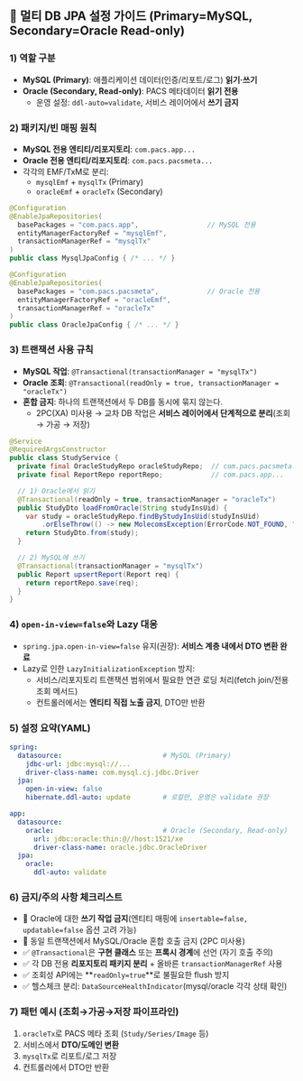## 🔧 멀티 DB JPA 설정 가이드 (Primary=MySQL, Secondary=Oracle Read-only)

### 1) 역할 구분
- **MySQL (Primary)**: 애플리케이션 데이터(인증/리포트/로그) **읽기·쓰기**
- **Oracle (Secondary, Read-only)**: PACS 메타데이터 **읽기 전용**
  - 운영 설정: `ddl-auto=validate`, 서비스 레이어에서 **쓰기 금지**

### 2) 패키지/빈 매핑 원칙
- **MySQL 전용 엔티티/리포지토리**: `com.pacs.app...`
- **Oracle 전용 엔티티/리포지토리**: `com.pacs.pacsmeta...`
- 각각의 EMF/TxM로 분리:
  - `mysqlEmf` + `mysqlTx` (Primary)
  - `oracleEmf` + `oracleTx` (Secondary)

```java
@Configuration
@EnableJpaRepositories(
  basePackages = "com.pacs.app",                 // MySQL 전용
  entityManagerFactoryRef = "mysqlEmf",
  transactionManagerRef = "mysqlTx"
)
public class MysqlJpaConfig { /* ... */ }

@Configuration
@EnableJpaRepositories(
  basePackages = "com.pacs.pacsmeta",            // Oracle 전용
  entityManagerFactoryRef = "oracleEmf",
  transactionManagerRef = "oracleTx"
)
public class OracleJpaConfig { /* ... */ }
```

### 3) 트랜잭션 사용 규칙
- **MySQL 작업**: `@Transactional(transactionManager = "mysqlTx")`
- **Oracle 조회**: `@Transactional(readOnly = true, transactionManager = "oracleTx")`
- **혼합 금지**: 하나의 트랜잭션에서 두 DB를 동시에 묶지 않는다.
  - 2PC(XA) 미사용 → 교차 DB 작업은 **서비스 레이어에서 단계적으로 분리**(조회 → 가공 → 저장)

```java
@Service
@RequiredArgsConstructor
public class StudyService {
  private final OracleStudyRepo oracleStudyRepo;  // com.pacs.pacsmeta...
  private final ReportRepo reportRepo;            // com.pacs.app...

  // 1) Oracle에서 읽기
  @Transactional(readOnly = true, transactionManager = "oracleTx")
  public StudyDto loadFromOracle(String studyInsUid) {
    var study = oracleStudyRepo.findByStudyInsUid(studyInsUid)
        .orElseThrow(() -> new MolecomsException(ErrorCode.NOT_FOUND, "Study not found"));
    return StudyDto.from(study);
  }

  // 2) MySQL에 쓰기
  @Transactional(transactionManager = "mysqlTx")
  public Report upsertReport(Report req) {
    return reportRepo.save(req);
  }
}
```

### 4) `open-in-view=false`와 Lazy 대응
- `spring.jpa.open-in-view=false` 유지(권장): **서비스 계층 내에서 DTO 변환 완료**
- Lazy로 인한 `LazyInitializationException` 방지:
  - 서비스/리포지토리 트랜잭션 범위에서 필요한 연관 로딩 처리(fetch join/전용 조회 메서드)
  - 컨트롤러에서는 **엔티티 직접 노출 금지**, DTO만 반환

### 5) 설정 요약(YAML)
```yaml
spring:
  datasource:                         # MySQL (Primary)
    jdbc-url: jdbc:mysql://...
    driver-class-name: com.mysql.cj.jdbc.Driver
  jpa:
    open-in-view: false
    hibernate.ddl-auto: update        # 로컬만, 운영은 validate 권장

app:
  datasource:
    oracle:                           # Oracle (Secondary, Read-only)
      url: jdbc:oracle:thin:@//host:1521/xe
      driver-class-name: oracle.jdbc.OracleDriver
  jpa:
    oracle:
      ddl-auto: validate
```

### 6) 금지/주의 사항 체크리스트
- 🚫 Oracle에 대한 **쓰기 작업 금지**(엔티티 매핑에 `insertable=false, updatable=false` 옵션 고려 가능)
- 🚫 동일 트랜잭션에서 MySQL/Oracle 혼합 호출 금지 (2PC 미사용)
- ✅ `@Transactional`은 **구현 클래스** 또는 **프록시 경계**에 선언 (자기 호출 주의)
- ✅ 각 DB 전용 **리포지토리 패키지 분리** + 올바른 `transactionManagerRef` 사용
- ✅ 조회성 API에는 **`readOnly=true`**로 불필요한 flush 방지
- ✅ 헬스체크 분리: `DataSourceHealthIndicator`(mysql/oracle 각각 상태 확인)

### 7) 패턴 예시 (조회→가공→저장 파이프라인)
1. `oracleTx`로 PACS 메타 조회 (`Study/Series/Image` 등)
2. 서비스에서 **DTO/도메인 변환**
3. `mysqlTx`로 리포트/로그 저장
4. 컨트롤러에서 DTO만 반환
